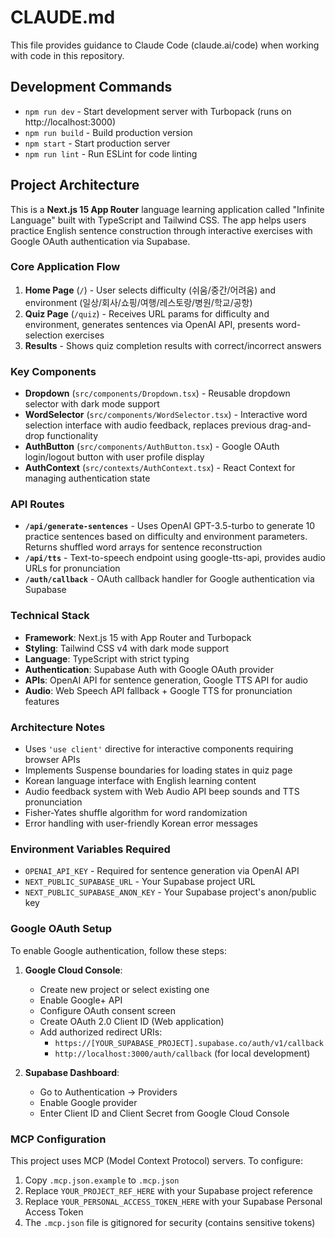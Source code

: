 # CLAUDE.md

This file provides guidance to Claude Code (claude.ai/code) when working with code in this repository.

## Development Commands

- `npm run dev` - Start development server with Turbopack (runs on http://localhost:3000)
- `npm run build` - Build production version
- `npm start` - Start production server
- `npm run lint` - Run ESLint for code linting

## Project Architecture

This is a **Next.js 15 App Router** language learning application called "Infinite Language" built with TypeScript and Tailwind CSS. The app helps users practice English sentence construction through interactive exercises with Google OAuth authentication via Supabase.

### Core Application Flow

1. **Home Page** (`/`) - User selects difficulty (쉬움/중간/어려움) and environment (일상/회사/쇼핑/여행/레스토랑/병원/학교/공항) 
2. **Quiz Page** (`/quiz`) - Receives URL params for difficulty and environment, generates sentences via OpenAI API, presents word-selection exercises
3. **Results** - Shows quiz completion results with correct/incorrect answers

### Key Components

- **Dropdown** (`src/components/Dropdown.tsx`) - Reusable dropdown selector with dark mode support
- **WordSelector** (`src/components/WordSelector.tsx`) - Interactive word selection interface with audio feedback, replaces previous drag-and-drop functionality
- **AuthButton** (`src/components/AuthButton.tsx`) - Google OAuth login/logout button with user profile display
- **AuthContext** (`src/contexts/AuthContext.tsx`) - React Context for managing authentication state

### API Routes

- **`/api/generate-sentences`** - Uses OpenAI GPT-3.5-turbo to generate 10 practice sentences based on difficulty and environment parameters. Returns shuffled word arrays for sentence reconstruction
- **`/api/tts`** - Text-to-speech endpoint using google-tts-api, provides audio URLs for pronunciation
- **`/auth/callback`** - OAuth callback handler for Google authentication via Supabase

### Technical Stack

- **Framework**: Next.js 15 with App Router and Turbopack
- **Styling**: Tailwind CSS v4 with dark mode support
- **Language**: TypeScript with strict typing
- **Authentication**: Supabase Auth with Google OAuth provider
- **APIs**: OpenAI API for sentence generation, Google TTS API for audio
- **Audio**: Web Speech API fallback + Google TTS for pronunciation features

### Architecture Notes

- Uses `'use client'` directive for interactive components requiring browser APIs
- Implements Suspense boundaries for loading states in quiz page
- Korean language interface with English learning content
- Audio feedback system with Web Audio API beep sounds and TTS pronunciation
- Fisher-Yates shuffle algorithm for word randomization
- Error handling with user-friendly Korean error messages

### Environment Variables Required

- `OPENAI_API_KEY` - Required for sentence generation via OpenAI API
- `NEXT_PUBLIC_SUPABASE_URL` - Your Supabase project URL
- `NEXT_PUBLIC_SUPABASE_ANON_KEY` - Your Supabase project's anon/public key

### Google OAuth Setup

To enable Google authentication, follow these steps:

1. **Google Cloud Console**:
   - Create new project or select existing one
   - Enable Google+ API
   - Configure OAuth consent screen
   - Create OAuth 2.0 Client ID (Web application)
   - Add authorized redirect URIs:
     - `https://[YOUR_SUPABASE_PROJECT].supabase.co/auth/v1/callback`
     - `http://localhost:3000/auth/callback` (for local development)

2. **Supabase Dashboard**:
   - Go to Authentication → Providers
   - Enable Google provider
   - Enter Client ID and Client Secret from Google Cloud Console

### MCP Configuration

This project uses MCP (Model Context Protocol) servers. To configure:

1. Copy `.mcp.json.example` to `.mcp.json`
2. Replace `YOUR_PROJECT_REF_HERE` with your Supabase project reference
3. Replace `YOUR_PERSONAL_ACCESS_TOKEN_HERE` with your Supabase Personal Access Token
4. The `.mcp.json` file is gitignored for security (contains sensitive tokens)